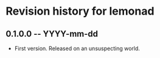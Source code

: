 # Revision history for lemonad

## 0.1.0.0 -- YYYY-mm-dd

* First version. Released on an unsuspecting world.
